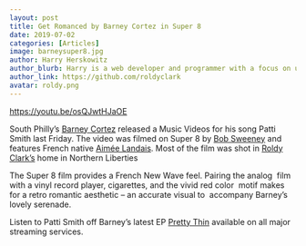 ```yaml
---
layout: post
title: Get Romanced by Barney Cortez in Super 8
date: 2019-07-02
categories: [Articles]
image: barneysuper8.jpg
author: Harry Herskowitz
author_blurb: Harry is a web developer and programmer with a focus on using technology to empower local artists and communities
author_link: https://github.com/roldyclark
avatar: roldy.png
---
```


https://youtu.be/osQJwtHJaOE

South Philly’s [Barney Cortez](https://www.instagram.com/barney.cortez/) released a Music Videos for his song Patti Smith last Friday. The video was filmed on Super 8 by [Bob Sweeney](https://www.instagram.com/sweeneybob/) and features French native [Aimée Landais](https://www.instagram.com/landais_m/). Most of the film was shot in [Roldy Clark’s](https://www.instagram.com/roldyclark/) home in Northern Liberties

The Super 8 film provides a French New Wave feel. Pairing the analog  film with a vinyl record player, cigarettes, and the vivid red color  motif makes for a retro romantic aesthetic – an accurate visual to  accompany Barney’s lovely serenade.

Listen to Patti Smith off Barney’s latest EP [Pretty Thin](https://linktr.ee/barney.cortez) available on all major streaming services.
